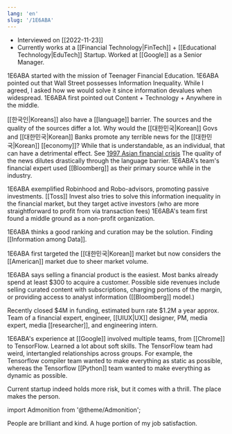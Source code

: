 ```yaml
---
lang: 'en'
slug: '/1E6ABA'
---
```


- Interviewed on [[2022-11-23]]
- Currently works at a [[Financial Technology|FinTech]] + [[Educational Technology|EduTech]] Startup. Worked at [[Google]] as a Senior Manager.

1E6ABA started with the mission of Teenager Financial Education.
1E6ABA pointed out that Wall Street possesses Information Inequality.
While I agreed, I asked how we would solve it since information devalues when widespread.
1E6ABA first pointed out Content + Technology + Anywhere in the middle.

[[한국인|Koreans]] also have a [[language]] barrier.
The sources and the quality of the sources differ a lot.
Why would the [[대한민국|Korean]] Govs and [[대한민국|Korean]] Banks promote any terrible news for the [[대한민국|Korean]] [[economy]]?
While that is understandable, as an individual, that can have a detrimental effect.
See [1997 Asian financial crisis](https://en.wikipedia.org/wiki/1997_Asian_financial_crisis)
The quality of the news dilutes drastically through the language barrier.
1E6ABA's team's financial expert used [[Bloomberg]] as their primary source while in the industry.

1E6ABA exemplified Robinhood and Robo-advisors, promoting passive investments.
[[Toss]] Invest also tries to solve this information inequality in the financial market, but they target active investors (who are more straightforward to profit from via transaction fees)
1E6ABA's team first found a middle ground as a non-profit organization.

1E6ABA thinks a good ranking and curation may be the solution.
Finding [[Information among Data]].

1E6ABA first targeted the [[대한민국|Korean]] market but now considers the [[American]] market due to sheer market volume.

1E6ABA says selling a financial product is the easiest.
Most banks already spend at least $300 to acquire a customer.
Possible side revenues include selling curated content with subscriptions, charging portions of the margin, or providing access to analyst information ([[Bloomberg]] model.)

Recently closed $4M in funding, estimated burn rate $1.2M a year approx.
Team of a financial expert, engineer, [[UIUX|UX]] designer, PM, media expert, media [[researcher]], and engineering intern.

1E6ABA's experience at [[Google]] involved multiple teams, from [[Chrome]] to TensorFlow.
Learned a lot about soft skills.
The TensorFlow team had weird, intertangled relationships across groups.
For example, the Tensorflow compiler team wanted to make everything as static as possible, whereas the Tensorflow [[Python]] team wanted to make everything as dynamic as possible.

Current startup indeed holds more risk, but it comes with a thrill.
The place makes the person.

import Admonition from '@theme/Admonition';

<Admonition type="info" title="I love my job because..." icon="💙">
People are brilliant and kind.
A huge portion of my job satisfaction.
</Admonition>

